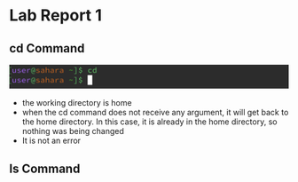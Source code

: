 # Lab Report 1
## cd Command
![Image](cd1.png)
* the working directory is home
* when the cd command does not receive any argument, it will get back to the home directory. In this case, it is already in the home directory, so nothing was being changed
* It is not an error

## ls Command

